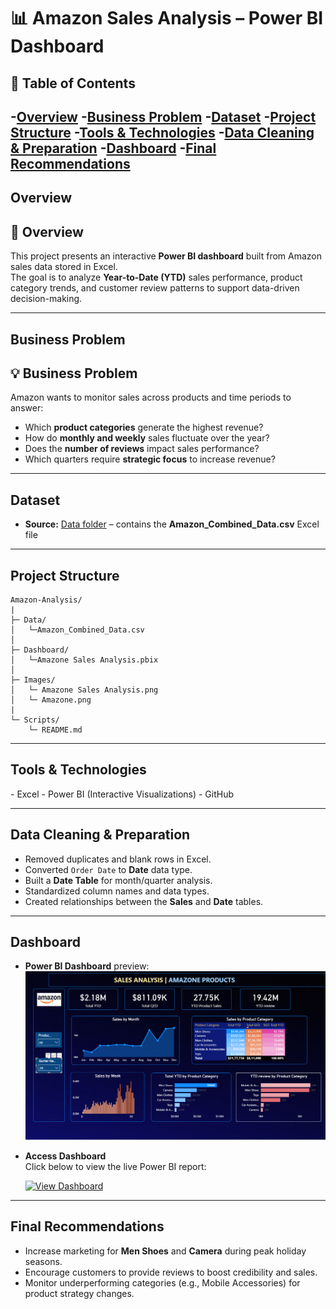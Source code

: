 # 📊 Amazon Sales Analysis – Power BI Dashboard


## 📌 Table of Contents
-<a href="#overview">Overview</a>
-<a href="#business_problem">Business Problem</a>
-<a href="#dataset">Dataset</a>
-<a href="project-structure">Project Structure</a>
-<a href="tools--technologies">Tools & Technologies</a>
-<a href="data-cleaning-preparation">Data Cleaning & Preparation</a>
-<a href="dashboard">Dashboard</a>
-<a href="final-recommendations">Final Recommendations</a>
-----------------------------------------------------------------------------------------------------------------------------------------------------------------

<h2><a class="anchor" id="overview"></a>Overview</h2>

## 📌 Overview
This project presents an interactive **Power BI dashboard** built from Amazon sales data stored in Excel.  
The goal is to analyze **Year-to-Date (YTD)** sales performance, product category trends, and customer review patterns to support data-driven decision-making.

-------------------------------------------------------------------------------------------------------------------------------------------------------------------

<h2><a class="anchor" id="business_problem"></a>Business Problem</h2>


## 💡 Business Problem
Amazon wants to monitor sales across products and time periods to answer:
- Which **product categories** generate the highest revenue?
- How do **monthly and weekly** sales fluctuate over the year?
- Does the **number of reviews** impact sales performance?
- Which quarters require **strategic focus** to increase revenue?

--------------------------------------------------------------------------------------------------------------------------------------------------------
<h2><a class="anchor" id="dataset"></a>Dataset</h2>

- **Source:** [ Data folder](Data/) – contains the **Amazon_Combined_Data.csv** Excel file  

--------------------------------------------------------------------------------------------------------------------------------------------------------------
<h2><a class="anchor" id="project-structure"></a>Project Structure</h2>

```
Amazon-Analysis/
|                
├─ Data/
│   └─Amazon_Combined_Data.csv  
│
├─ Dashboard/
│   └─Amazone Sales Analysis.pbix
│
├─ Images/
│   └─ Amazone Sales Analysis.png
│   └─ Amazone.png
|
└─ Scripts/ 
    └─ README.md
```
----------------------------------------------------------------------------------------------------------------------------------------------------------------

<h2><a class="anchor" id="tools--technologies"></a>Tools & Technologies</h2>
- Excel 
- Power BI (Interactive Visualizations)
- GitHub

----------------------------------------------------------------------------------------------------------------------------------------------------------------

<h2><a class="anchor" id="data-cleaning-preparation"></a>Data Cleaning & Preparation</h2>

- Removed duplicates and blank rows in Excel.
- Converted `Order Date` to **Date** data type.
- Built a **Date Table** for month/quarter analysis.
- Standardized column names and data types.
- Created relationships between the **Sales** and **Date** tables.

-------------------------------------------------------------------------------------------------------------------------------------------------------------------

<h2><a class="anchor" id="dashboard"></a>Dashboard</h2>

- **Power BI Dashboard** preview:  
  ![Dashboard Preview](Images/Amazone%20Sales%20Analysis.png)

- **Access Dashboard**  
  Click below to view the live Power BI report:

  [![View Dashboard](https://img.shields.io/badge/Power%20BI-View%20Dashboard-yellow?style=for-the-badge&logo=powerbi)](https://app.powerbi.com/view?r=eyJrIjoiYmE3MjhkNDUtMGMwMC00YmM0LWJhOGUtOTI1YWRhM2Y5ZmMxIiwidCI6IjJmMGEzYTlmLWZhOTUtNDM2Zi05YTk4LTZmODEwNjgwNmY0MCJ9)

------------------------------------------------------------------------------------------------------------------------------------------------------------------------

<h2><a class="anchor" id="final-recommendations"></a>Final Recommendations</h2>

- Increase marketing for **Men Shoes** and **Camera** during peak holiday seasons.
- Encourage customers to provide reviews to boost credibility and sales.
- Monitor underperforming categories (e.g., Mobile Accessories) for product strategy changes.
